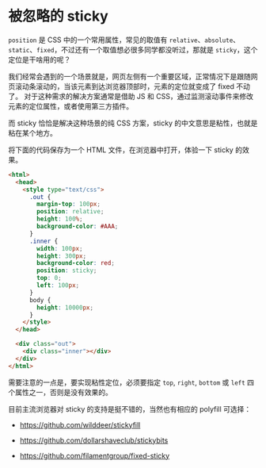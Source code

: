 # 被忽略的 sticky

`position` 是 CSS 中的一个常用属性，常见的取值有 `relative`、`absolute`、`static`、`fixed`，不过还有一个取值想必很多同学都没听过，那就是 `sticky`，这个定位是干啥用的呢？

我们经常会遇到的一个场景就是，网页左侧有一个重要区域，正常情况下是跟随网页滚动条滚动的，当该元素到达浏览器顶部时，元素的定位就变成了 fixed 不动了。 对于这种需求的解决方案通常是借助 JS 和 CSS，通过监测滚动事件来修改元素的定位属性，或者使用第三方插件。

而 sticky 恰恰是解决这种场景的纯 CSS 方案，sticky 的中文意思是粘性，也就是粘在某个地方。

将下面的代码保存为一个 HTML 文件，在浏览器中打开，体验一下 sticky 的效果。

```html
<html>
  <head>
    <style type="text/css">
      .out {
        margin-top: 100px;
        position: relative;
        height: 100%;
        background-color: #AAA;
      }
      .inner {
        width: 100px;
        height: 300px;
        background-color: red;
        position: sticky;
        top: 0;
        left: 100px;
      }
      body {
        height: 10000px;
      }
    </style>
  </head>

  <div class="out">
    <div class="inner"></div>
  </div>
</html>
```

需要注意的一点是，要实现粘性定位，必须要指定 `top`, `right`, `bottom` 或 `left` 四个属性之一，否则是没有效果的。

目前主流浏览器对 sticky 的支持是挺不错的，当然也有相应的 polyfill 可选择：

* https://github.com/wilddeer/stickyfill

* https://github.com/dollarshaveclub/stickybits

* https://github.com/filamentgroup/fixed-sticky